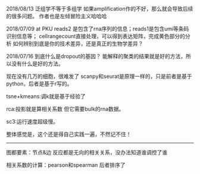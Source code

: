 2018/08/13
泛组学不等于多组学
如果amplification作的不好，那么就会导致后续的很多问题。
作者也是左倾冒险主义哈哈哈





2018/07/09
at PKU
reads2 是包含了rna序列的信息；reads1是包含umi等条码识别信息等；
cellrangecount直接处理，可以得到表达矩阵，完成黄色部分的分析
如何辨别到底是你的技术差异，还是真正的生物学差异？


2018/07/16
到底什么是dropout的基因？
能解释的聚类的结果就是好的方法，所以没有什么是好的方法。

现在没有几万的细胞，很难发了
scanpy和seurat是原理一样的，只是前者是基于python，后者是基于r写的。

tsne+kmeans:调k就是基于经验了

rca:投影就是算相关系数
但它需要bulk的rna数据。

sc3:运行速度超级慢。

整体感觉是，这个还是得自己实践一遍，不然记不住！

---

图都要素：节点&边
反应都是无向的相关关系，没办法知道谁调控了谁

相关系数的计算：pearson和spearman
后者排序了


